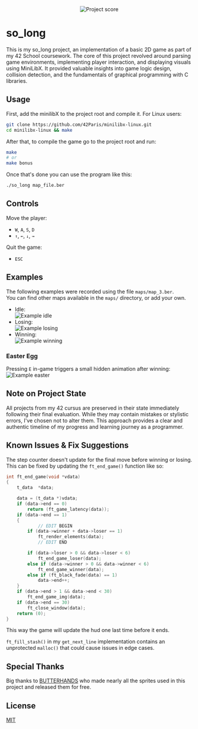 <div align="center">
  <img src="https://i.ibb.co/cmF80PB/image.png" alt="Project score">
</div>

# so_long
  
This is my so_long project, an implementation of a basic 2D game as part of my 42 School coursework. The core of this project revolved around parsing game environments, implementing player interaction, and displaying visuals using MiniLibX. It provided valuable insights into game logic design, collision detection, and the fundamentals of graphical programming with C libraries.

## Usage

First, add the minilibX to the project root and compile it. For Linux users: 
```bash
git clone https://github.com/42Paris/minilibx-linux.git
cd minilibx-linux && make
```

After that, to compile the game go to the project root and run:
```bash
make
# or
make bonus
```

Once that's done you can use the program like this:
```bash
./so_long map_file.ber
```

## Controls

Move the player:  
- `W`, `A`, `S`, `D`  
- `↑`, `←`, `↓`, `→`  

Quit the game:  
- `ESC`

## Examples

The following examples were recorded using the file `maps/map_3.ber`.  
You can find other maps available in the `maps/` directory, or add your own.  
  
- Idle:  
![Example idle](https://i.ibb.co/gMyD65Hn/idle-so-long.gif)  
- Losing:  
![Example losing](https://i.ibb.co/S4XbbWZf/lose-so-long.gif)  
- Winning:  
![Example winning](https://i.ibb.co/tM8S41bX/win-so-long.gif)  

### Easter Egg

Pressing `E` in-game triggers a small hidden animation after winning:
![Example easter](https://i.ibb.co/N2sCpDt3/easter-so-long.gif)  

## Note on Project State

All projects from my 42 cursus are preserved in their state immediately following their final evaluation. While they may contain mistakes or stylistic errors, I've chosen not to alter them. This approach provides a clear and authentic timeline of my progress and learning journey as a programmer.

## Known Issues & Fix Suggestions

The step counter doesn't update for the final move before winning or losing.  
This can be fixed by updating the `ft_end_game()` function like so:  

```C
int	ft_end_game(void *vdata)
{
	t_data  *data;

	data = (t_data *)vdata;
	if (data->end == 0)
		return (ft_game_latency(data));
	if (data->end == 1)
	{
        	// EDIT BEGIN
		if (data->winner + data->loser == 1)
			ft_render_elements(data);
        	// EDIT END

		if (data->loser > 0 && data->loser < 6)
			ft_end_game_loser(data);
		else if (data->winner > 0 && data->winner < 6)
			ft_end_game_winner(data);
		else if (ft_black_fade(data) == 1)
			data->end++;
	}
	if (data->end > 1 && data->end < 30)
		ft_end_game_img(data);
	if (data->end == 30)
		ft_close_window(data);
	return (0);
}
```

This way the game will update the hud one last time before it ends.

`ft_fill_stash()` in my `get_next_line` implementation contains an unprotected `malloc()` that could cause issues in edge cases.

## Special Thanks

Big thanks to [BUTTERHANDS](https://butterhands.itch.io/) who made nearly all the sprites used in this project and released them for free.

## License

[MIT](https://choosealicense.com/licenses/mit/)  

